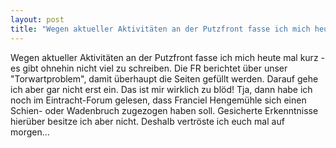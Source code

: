 ```yaml
---
layout: post
title: "Wegen aktueller Aktivitäten an der Putzfront fasse ich mich heute mal kurz - es gibt ohnehin nicht viel zu schreiben."
---
```


Wegen aktueller Aktivitäten an der Putzfront fasse ich mich heute mal kurz - es gibt ohnehin nicht viel zu schreiben. Die FR berichtet über unser "Torwartproblem", damit überhaupt die Seiten gefüllt werden. Darauf gehe ich aber gar nicht erst ein. Das ist mir wirklich zu blöd! Tja, dann habe ich noch im Eintracht-Forum gelesen, dass Franciel Hengemühle sich einen Schien- oder Wadenbruch zugezogen haben soll. Gesicherte Erkenntnisse hierüber besitze ich aber nicht. Deshalb vertröste ich euch mal auf morgen...
